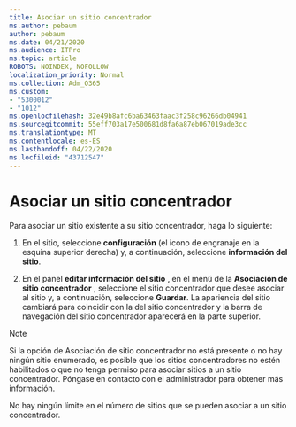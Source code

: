 ```yaml
---
title: Asociar un sitio concentrador
ms.author: pebaum
author: pebaum
ms.date: 04/21/2020
ms.audience: ITPro
ms.topic: article
ROBOTS: NOINDEX, NOFOLLOW
localization_priority: Normal
ms.collection: Adm_O365
ms.custom:
- "5300012"
- "1012"
ms.openlocfilehash: 32e49b8afc6ba63463faac3f258c96266db04941
ms.sourcegitcommit: 55eff703a17e500681d8fa6a87eb067019ade3cc
ms.translationtype: MT
ms.contentlocale: es-ES
ms.lasthandoff: 04/22/2020
ms.locfileid: "43712547"
---
```

# <a name="associate-a-hub-site"></a>Asociar un sitio concentrador

Para asociar un sitio existente a su sitio concentrador, haga lo siguiente:
  
1. En el sitio, seleccione **configuración** (el icono de engranaje en la esquina superior derecha) y, a continuación, seleccione **información del sitio**.

2. En el panel **editar información del sitio** , en el menú de la **Asociación de sitio concentrador** , seleccione el sitio concentrador que desee asociar al sitio y, a continuación, seleccione **Guardar**. La apariencia del sitio cambiará para coincidir con la del sitio concentrador y la barra de navegación del sitio concentrador aparecerá en la parte superior.

 > [!Note]
>Si la opción de Asociación de sitio concentrador no está presente o no hay ningún sitio enumerado, es posible que los sitios concentradores no estén habilitados o que no tenga permiso para asociar sitios a un sitio concentrador. Póngase en contacto con el administrador para obtener más información.
>
>No hay ningún límite en el número de sitios que se pueden asociar a un sitio concentrador.
  